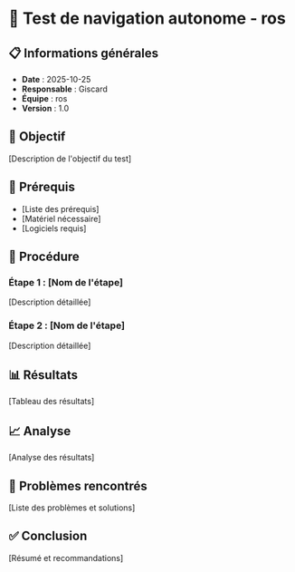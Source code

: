 # 🔧 Test de navigation autonome - ros

## 📋 Informations générales
- **Date** : 2025-10-25
- **Responsable** : Giscard
- **Équipe** : ros
- **Version** : 1.0

## 🎯 Objectif
[Description de l'objectif du test]

## 📝 Prérequis
- [Liste des prérequis]
- [Matériel nécessaire]
- [Logiciels requis]

## 🔧 Procédure
### Étape 1 : [Nom de l'étape]
[Description détaillée]

### Étape 2 : [Nom de l'étape]
[Description détaillée]

## 📊 Résultats
[Tableau des résultats]

## 📈 Analyse
[Analyse des résultats]

## 🚨 Problèmes rencontrés
[Liste des problèmes et solutions]

## ✅ Conclusion
[Résumé et recommandations]
